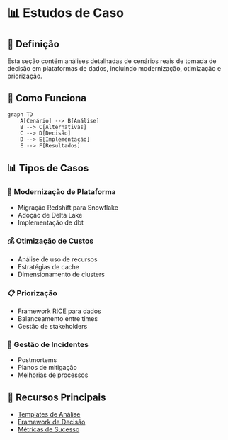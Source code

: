 # 📊 Estudos de Caso

## 📝 Definição

Esta seção contém análises detalhadas de cenários reais de tomada de decisão em plataformas de dados, incluindo modernização, otimização e priorização.

## 🔄 Como Funciona

```mermaid
graph TD
    A[Cenário] --> B[Análise]
    B --> C[Alternativas]
    C --> D[Decisão]
    D --> E[Implementação]
    E --> F[Resultados]
```

## 📊 Tipos de Casos

### 🔄 Modernização de Plataforma
- Migração Redshift para Snowflake
- Adoção de Delta Lake
- Implementação de dbt

### 💰 Otimização de Custos
- Análise de uso de recursos
- Estratégias de cache
- Dimensionamento de clusters

### 📋 Priorização
- Framework RICE para dados
- Balanceamento entre times
- Gestão de stakeholders

### 🚨 Gestão de Incidentes
- Postmortems
- Planos de mitigação
- Melhorias de processos

## 🔗 Recursos Principais

- [Templates de Análise](./templates/README.md)
- [Framework de Decisão](./framework/README.md)
- [Métricas de Sucesso](./metrics/README.md)
